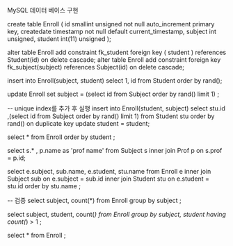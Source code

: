 MySQL 데이터 베이스 구현

create table Enroll (
	id smallint unsigned not null auto_increment primary key,
    createdate timestamp not null default current_timestamp,
    subject int unsigned, 
    student int(11) unsigned
    );
    
alter table Enroll add constraint  fk_student foreign key ( student ) references Student(id) on delete cascade;
alter table Enroll add constraint  foreign key fk_subject(subject) references Subject(id) on delete cascade;


insert into Enroll(subject, student) select 1, id from Student order by rand();

update  Enroll  set subject =  (select id from Subject order by rand() limit 1) ;

-- unique index를 추가 후 실행
insert into Enroll(student, subject) select stu.id ,(select id from Subject order by rand() limit 1)
  from Student  stu order by rand() on duplicate key update student = student;

select * from Enroll order by student ;

select s.* , p.name as 'prof name' from Subject s inner join Prof p on s.prof = p.id;  



select e.subject, sub.name, e.student, stu.name
	from Enroll e inner join Subject sub on e.subject = sub.id
                         inner join Student stu on e.student = stu.id order by stu.name ;


-- 검증
select subject, count(*) from Enroll group by subject ;

select subject, student, count(*) from Enroll group by subject, student having count(*) > 1 ;



select * from Enroll ;
